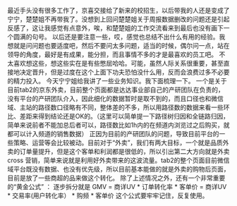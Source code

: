   最近手头没有很多工作了，京喜交接给了新来的校招生，以后带我的人还是变成了宁宁，楚楚姐不再带我了。没想到上回问楚楚姐关于周报数据删改的问题还是引起反感了，这让我感觉有点意外，唉，和楚楚姐的工作交流看来到最后也没有画下一个圆满的句号。
  以后还是要注意一些，哎，感觉也总结不出什么有用的经验。我想就是问问题也要适度吧，然后不要问太多问题，适当的时候，偶尔问一点，站在领导的角度，最好是有成果，能分担，而且事情不多的才是最喜欢的员工吧。
  不太喜欢想这些，想这些实在是有些憋屈哈哈。可能，虽然人际关系很重要，甚至直接地决定晋升，但是过度在这个上面下功夫恐怕没什么用，反而会浪费过多不必要的精力投入。
  今天宁宁姐给我讲了一些业务知识。我下面梳理一下。
  一个是关于目前tab2的京东外卖，目前整个页面都是达达事业部自己的产研团队在负责的，没有平台的产研团队介入，因此细化的数据暂时是取不到的，而且口径也和微信域、主站的路径数口径略有不同，整体差的不多，所以用路径数的数据来看一些环比、差距来得到结论还是OK的。（这里可以简单提一下路径树归因和全链路归因，简单来说前者不能加总后者可以，路径数比如1h内的在频道内浏览过之后购买，就都可以计入频道的销售数据）
  正因为目前的产研团队的问题，导致目前平台的一些策略、运营等会比较被动。目前对于“外卖”，我们有两大目标，一个就是品质外卖的订单量提升，但是这个客单和利润都是很低的，所以引出第二大方向就是外卖 cross 营销，简单来说就是利用好外卖带来的这波流量。tab2的整个页面目前微信域平台既没有数据、也没有优先级，所以目前基本能做的就是外卖的购物后页面，目前是放了一些商超的品来做这个转化。
  除了上述情况之外，还有一个非常重要的“黄金公式” ：
  逐步拆分就是 GMV = 商详UV * 订单转化率 * 客单价 = 商详UV * 交易率(用户转化率） * 购频 * 客单价
  这个公式要牢牢记住，反复使用。
  